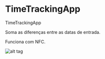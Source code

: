 # TimeTrackingApp
TimeTrackingApp

Soma as diferenças entre as datas de entrada.

Funciona com NFC.

![alt tag](https://s31.postimg.org/7ovpbxdkb/Screenshot_20160731_003856.png)
